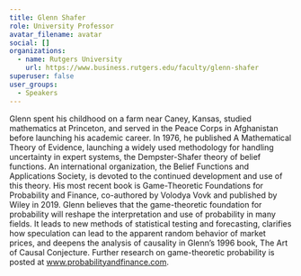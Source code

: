 ```yaml
---
title: Glenn Shafer
role: University Professor
avatar_filename: avatar
social: []
organizations:
  - name: Rutgers University
    url: https://www.business.rutgers.edu/faculty/glenn-shafer
superuser: false
user_groups:
  - Speakers
---
```

Glenn spent his childhood on a farm near Caney, Kansas, studied mathematics at Princeton, and served in the Peace Corps in Afghanistan before launching his academic career. In 1976, he published A Mathematical Theory of Evidence, launching a widely used methodology for handling uncertainty in expert systems, the Dempster-Shafer theory of belief functions. An international organization, the Belief Functions and Applications Society, is devoted to the continued development and use of this theory.  His most recent book is Game-Theoretic Foundations for Probability and Finance, co-authored by Volodya Vovk and published by Wiley in 2019. Glenn believes that the game-theoretic foundation for probability will reshape the interpretation and use of probability in many fields. It leads to new methods of statistical testing and forecasting, clarifies how speculation can lead to the apparent random behavior of market prices, and deepens the analysis of causality in Glenn’s 1996 book, The Art of Causal Conjecture. Further research on game-theoretic probability is posted at www.probabilityandfinance.com.